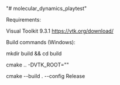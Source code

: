 "# molecular_dynamics_playtest" 

Requirements:

Visual Toolkit 9.3.1 https://vtk.org/download/


Build commands (Windows):

mkdir build && cd build

cmake .. -DVTK_ROOT="<Your VTK directory>"

cmake --build . --config Release


